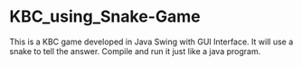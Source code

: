 # KBC_using_Snake-Game
This is a KBC game developed in Java Swing with GUI Interface.
It will use a snake to tell the answer.
Compile and run it just like a java program.
